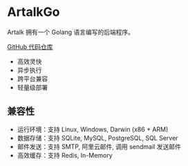 # ArtalkGo

Artalk 拥有一个 Golang 语言编写的后端程序。

[GitHub 代码仓库](https://github.com/ArtalkJS/ArtalkGo)

- 高效灵快
- 异步执行
- 跨平台兼容
- 轻量级部署

## 兼容性

- 运行环境：支持 Linux, Windows, Darwin (x86 + ARM)
- 数据存储：支持 SQLite, MySQL, PostgreSQL, SQL Server
- 邮件发送：支持 SMTP, 阿里云邮件, 调用 sendmail 发送邮件
- 高效缓存：支持 Redis, In-Memory
